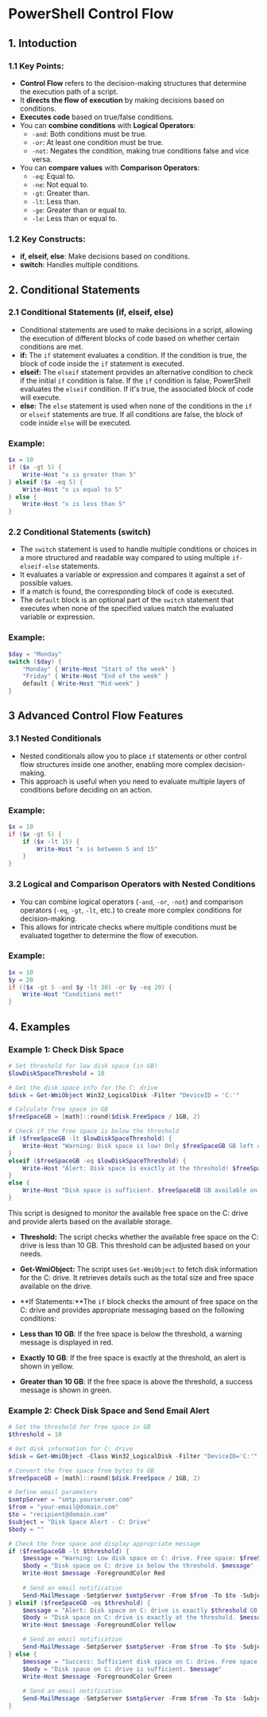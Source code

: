 # PowerShell Control Flow

## 1. Intoduction

### 1.1 Key Points:

- **Control Flow** refers to the decision-making structures that determine the execution path of a script.
- It **directs the flow of execution** by making decisions based on conditions.
- **Executes code** based on true/false conditions.
- You can **combine conditions** with **Logical Operators**:
  - `-and`: Both conditions must be true.
  - `-or`: At least one condition must be true.
  - `-not`: Negates the condition, making true conditions false and vice versa.
- You can **compare values** with **Comparison Operators**:
  - `-eq`: Equal to.
  - `-ne`: Not equal to.
  - `-gt`: Greater than.
  - `-lt`: Less than.
  - `-ge`: Greater than or equal to.
  - `-le`: Less than or equal to.

### 1.2 Key Constructs:

- **if, elseif, else**: Make decisions based on conditions.
- **switch**: Handles multiple conditions.

## 2. Conditional Statements

### 2.1 Conditional Statements (if, elseif, else)

- Conditional statements are used to make decisions in a script, allowing the execution of different blocks of code based on whether certain conditions are met.
- **if:** The `if` statement evaluates a condition. If the condition is true, the block of code inside the `if` statement is executed.
- **elseif:** The `elseif` statement provides an alternative condition to check if the initial `if` condition is false. If the `if` condition is false, PowerShell evaluates the `elseif` condition. If it's true, the associated block of code will execute.
- **else:** The `else` statement is used when none of the conditions in the `if` or `elseif` statements are true. If all conditions are false, the block of code inside `else` will be executed.

### Example:
```powershell
$x = 10
if ($x -gt 5) {
    Write-Host "x is greater than 5"
} elseif ($x -eq 5) {
    Write-Host "x is equal to 5"
} else {
    Write-Host "x is less than 5"
}
```
### 2.2 Conditional Statements (switch)

- The `switch` statement is used to handle multiple conditions or choices in a more structured and readable way compared to using multiple `if-elseif-else` statements.
- It evaluates a variable or expression and compares it against a set of possible values.
- If a match is found, the corresponding block of code is executed.
- The `default` block is an optional part of the `switch` statement that executes when none of the specified values match the evaluated variable or expression.

### Example:
```powershell
$day = "Monday"
switch ($day) {
    "Monday" { Write-Host "Start of the week" }
    "Friday" { Write-Host "End of the week" }
    default { Write-Host "Mid-week" }
}
```

## 3 Advanced Control Flow Features

### 3.1 Nested Conditionals
- Nested conditionals allow you to place `if` statements or other control flow structures inside one another, enabling more complex decision-making.
- This approach is useful when you need to evaluate multiple layers of conditions before deciding on an action.

### Example:
```powershell
$x = 10
if ($x -gt 5) {
    if ($x -lt 15) {
        Write-Host "x is between 5 and 15"
    }
}
```

### 3.2 Logical and Comparison Operators with Nested Conditions

- You can combine logical operators (`-and`, `-or`, `-not`) and comparison operators (`-eq`, `-gt`, `-lt`, etc.) to create more complex conditions for decision-making.
- This allows for intricate checks where multiple conditions must be evaluated together to determine the flow of execution.

### Example:

```powershell
$x = 10
$y = 20
if (($x -gt 5 -and $y -lt 30) -or $y -eq 20) {
    Write-Host "Conditions met!"
}
```

## 4. Examples

### Example 1: Check Disk Space
```powershell
# Set threshold for low disk space (in GB)
$lowDiskSpaceThreshold = 10

# Get the disk space info for the C: drive
$disk = Get-WmiObject Win32_LogicalDisk -Filter "DeviceID = 'C:'"

# Calculate free space in GB
$freeSpaceGB = [math]::round($disk.FreeSpace / 1GB, 2)

# Check if the free space is below the threshold
if ($freeSpaceGB -lt $lowDiskSpaceThreshold) {
    Write-Host "Warning: Disk space is low! Only $freeSpaceGB GB left on the C: drive." -ForegroundColor Red
}
elseif ($freeSpaceGB -eq $lowDiskSpaceThreshold) {
    Write-Host "Alert: Disk space is exactly at the threshold! $freeSpaceGB GB left." -ForegroundColor Yellow
}
else {
    Write-Host "Disk space is sufficient. $freeSpaceGB GB available on the C: drive." -ForegroundColor Green
}
```
This script is designed to monitor the available free space on the C: drive and provide alerts based on the available storage. 

- **Threshold:** The script checks whether the available free space on the C: drive is less than 10 GB. This threshold can be adjusted based on your needs.

- **Get-WmiObject:** The script uses `Get-WmiObject` to fetch disk information for the C: drive. It retrieves details such as the total size and free space available on the drive.

- **If Statements:**The `if` block checks the amount of free space on the C: drive and provides appropriate messaging based on the following conditions:

- **Less than 10 GB**: If the free space is below the threshold, a warning message is displayed in red.
- **Exactly 10 GB**: If the free space is exactly at the threshold, an alert is shown in yellow.
- **Greater than 10 GB**: If the free space is above the threshold, a success message is shown in green.


### Example 2: Check Disk Space and Send Email Alert
```powershell
# Set the threshold for free space in GB
$threshold = 10

# Get disk information for C: drive
$disk = Get-WmiObject -Class Win32_LogicalDisk -Filter "DeviceID='C:'"

# Convert the free space from bytes to GB
$freeSpaceGB = [math]::round($disk.FreeSpace / 1GB, 2)

# Define email parameters
$smtpServer = "smtp.yourserver.com"
$from = "your-email@domain.com"
$to = "recipient@domain.com"
$subject = "Disk Space Alert - C: Drive"
$body = ""

# Check the free space and display appropriate message
if ($freeSpaceGB -lt $threshold) {
    $message = "Warning: Low disk space on C: drive. Free space: $freeSpaceGB GB"
    $body = "Disk space on C: drive is below the threshold. $message"
    Write-Host $message -ForegroundColor Red
    
    # Send an email notification
    Send-MailMessage -SmtpServer $smtpServer -From $from -To $to -Subject $subject -Body $body -BodyAsHtml
} elseif ($freeSpaceGB -eq $threshold) {
    $message = "Alert: Disk space on C: drive is exactly $threshold GB."
    $body = "Disk space on C: drive is exactly at the threshold. $message"
    Write-Host $message -ForegroundColor Yellow

    # Send an email notification
    Send-MailMessage -SmtpServer $smtpServer -From $from -To $to -Subject $subject -Body $body -BodyAsHtml
} else {
    $message = "Success: Sufficient disk space on C: drive. Free space: $freeSpaceGB GB"
    $body = "Disk space on C: drive is sufficient. $message"
    Write-Host $message -ForegroundColor Green
    
    # Send an email notification
    Send-MailMessage -SmtpServer $smtpServer -From $from -To $to -Subject $subject -Body $body -BodyAsHtml
}
```